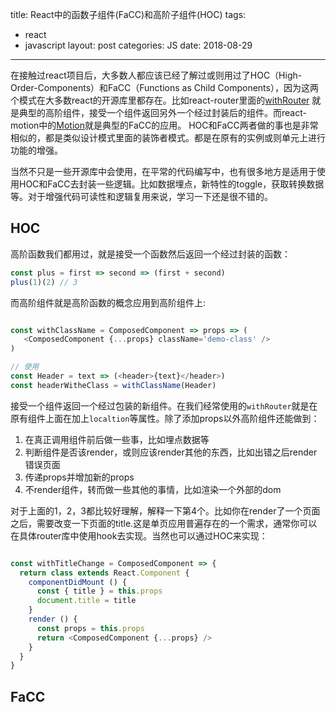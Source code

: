 title: React中的函数子组件(FaCC)和高阶子组件(HOC)
tags: 
- react
- javascript
layout: post
categories: JS
date: 2018-08-29
---

在接触过react项目后，大多数人都应该已经了解过或则用过了HOC（High-Order-Components）和FaCC（Functions as Child Components），因为这两个模式在大多数react的开源库里都存在。比如react-router里面的[withRouter](https://github.com/ReactTraining/react-router/blob/master/packages/react-router/modules/withRouter.js#L9) 就是典型的高阶组件，接受一个组件返回另外一个经过封装后的组件。而react-motion中的[Motion](https://github.com/chenglou/react-motion/blob/master/src/Motion.js#L28)就是典型的FaCC的应用。
HOC和FaCC两者做的事也是非常相似的，都是类似设计模式里面的装饰者模式。都是在原有的实例或则单元上进行功能的增强。

当然不只是一些开源库中会使用，在平常的代码编写中，也有很多地方是适用于使用HOC和FaCC去封装一些逻辑。比如数据埋点，新特性的toggle，获取转换数据等。对于增强代码可读性和逻辑复用来说，学习一下还是很不错的。


## HOC

高阶函数我们都用过，就是接受一个函数然后返回一个经过封装的函数：

``` js
const plus = first => second => (first + second)
plus(1)(2) // 3
```
而高阶组件就是高阶函数的概念应用到高阶组件上:
``` js

const withClassName = ComposedComponent => props => (
   <ComposedComponent {...props} className='demo-class' />
)

// 使用
const Header = text => (<header>{text}</header>)
const headerWitheClass = withClassName(Header)
```
接受一个组件返回一个经过包装的新组件。在我们经常使用的`withRouter`就是在原有组件上面在加上`localtion`等属性。除了添加props以外高阶组件还能做到：

1. 在真正调用组件前后做一些事，比如埋点数据等
2. 判断组件是否该render，或则应该render其他的东西，比如出错之后render错误页面
3. 传递props并增加新的props
4. 不render组件，转而做一些其他的事情，比如渲染一个外部的dom

对于上面的1，2，3都比较好理解，解释一下第4个。比如你在render了一个页面之后，需要改变一下页面的title.这是单页应用普遍存在的一个需求，通常你可以在具体router库中使用hook去实现。当然也可以通过HOC来实现：
``` js

const withTitleChange = ComposedComponent => {
  return class extends React.Component {
    componentDidMount () {
      const { title } = this.props
      document.title = title
    }
    render () {
      const props = this.props
      return <ComposedComponent {...props} />
    }
  }
}

```

## FaCC

